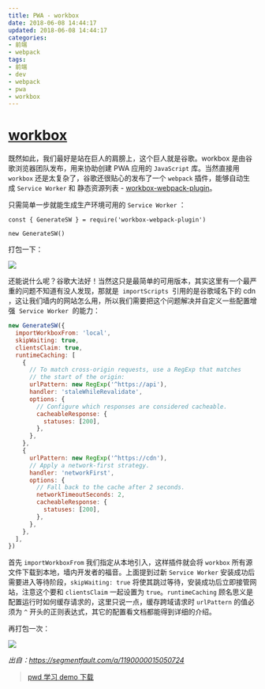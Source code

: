 ```yaml
---
title: PWA - workbox
date: 2018-06-08 14:44:17
updated: 2018-06-08 14:44:17
categories: 
- 前端
- webpack
tags:
- 前端
- dev
- webpack
- pwa
- workbox
---
```


# [workbox](https://developers.google.com/web/tools/workbox)

既然如此，我们最好是站在巨人的肩膀上，这个巨人就是谷歌。workbox 是由谷歌浏览器团队发布，用来协助创建 PWA 应用的 `JavaScript` 库。当然直接用 `workbox` 还是太复杂了，谷歌还很贴心的发布了一个 `webpack` 插件，能够自动生成 `Service Worker` 和 静态资源列表 - [workbox-webpack-plugin](https://developers.google.com/web/tools/workbox/modules/workbox-webpack-plugin)。

<!-- more -->

只需简单一步就能生成生产环境可用的 `Service Worker` ：

```
const { GenerateSW } = require('workbox-webpack-plugin')

new GenerateSW()
```

打包一下：

![](https://segmentfault.com/img/bVbbjuu?w=3028&h=1318)

还能说什么呢？谷歌大法好！当然这只是最简单的可用版本，其实这里有一个最严重的问题不知道有没人发现，那就是  `importScripts`  引用的是谷歌域名下的 cdn ，这让我们墙内的网站怎么用，所以我们需要把这个问题解决并自定义一些配置增强  `Service Worker`  的能力：

```javascript
new GenerateSW({
  importWorkboxFrom: 'local',
  skipWaiting: true,
  clientsClaim: true,
  runtimeCaching: [
    {
      // To match cross-origin requests, use a RegExp that matches
      // the start of the origin:
      urlPattern: new RegExp('^https://api'),
      handler: 'staleWhileRevalidate',
      options: {
        // Configure which responses are considered cacheable.
        cacheableResponse: {
          statuses: [200],
        },
      },
    },
    {
      urlPattern: new RegExp('^https://cdn'),
      // Apply a network-first strategy.
      handler: 'networkFirst',
      options: {
        // Fall back to the cache after 2 seconds.
        networkTimeoutSeconds: 2,
        cacheableResponse: {
          statuses: [200],
        },
      },
    },
  ],
})
```

首先 `importWorkboxFrom` 我们指定从本地引入，这样插件就会将 `workbox` 所有源文件下载到本地，墙内开发者的福音。上面提到过新 `Service Worker` 安装成功后需要进入等待阶段，`skipWaiting: true` 将使其跳过等待，安装成功后立即接管网站，注意这个要和 `clientsClaim` 一起设置为 `true`。`runtimeCaching` 顾名思义是配置运行时如何缓存请求的，这里只说一点，缓存跨域请求时 `urlPattern` 的值必须为 `^` 开头的正则表达式，其它的配置看文档都能得到详细的介绍。

再打包一次：

![](https://segmentfault.com/img/bVbbjwz?w=2014&h=1386)

_出自：<https://segmentfault.com/a/1190000015050724>_

> [pwd 学习 demo 下载](http://o8taa43yk.bkt.clouddn.com/offline-client.zip)
